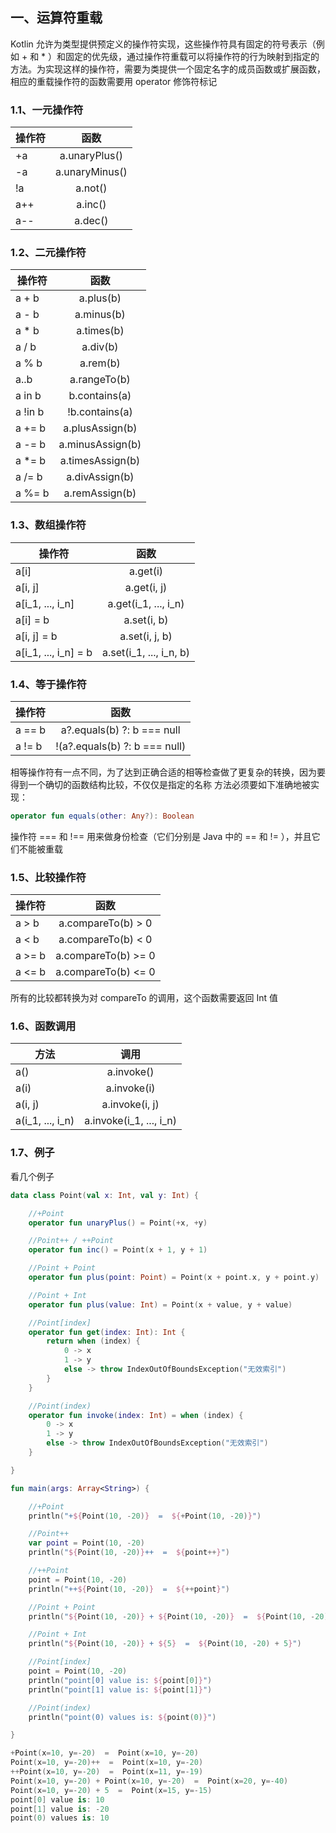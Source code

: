 ## 一、运算符重载

Kotlin 允许为类型提供预定义的操作符实现，这些操作符具有固定的符号表示（例如 + 和 * ）和固定的优先级，通过操作符重载可以将操作符的行为映射到指定的方法。为实现这样的操作符，需要为类提供一个固定名字的成员函数或扩展函数，相应的重载操作符的函数需要用 operator 修饰符标记

### 1.1、一元操作符

| 操作符| 函数  |
| -------------  | :-------------: |
| +a | a.unaryPlus()  |
| -a| a.unaryMinus()  |
|!a| a.not()  |
|a++| a.inc() |
|a--| a.dec() |

### 1.2、二元操作符

| 操作符  |       函数       |
| ------- | :--------------: |
| a + b   |    a.plus(b)     |
| a - b   |    a.minus(b)    |
| a * b   |    a.times(b)    |
| a / b   |     a.div(b)     |
| a % b   |     a.rem(b)     |
| a..b    |   a.rangeTo(b)   |
| a in b  |  b.contains(a)   |
| a !in b |  !b.contains(a)  |
| a += b  | a.plusAssign(b)  |
| a -= b  | a.minusAssign(b) |
| a *= b  | a.timesAssign(b) |
| a /= b  |  a.divAssign(b)  |
| a %= b  |  a.remAssign(b)  |

### 1.3、数组操作符

| 操作符               |          函数           |
| -------------------- | :---------------------: |
| a[i]                 |        a.get(i)         |
| a[i, j]              |       a.get(i, j)       |
| a[i_1, ..., i_n]     |  a.get(i_1, ..., i_n)   |
| a[i] = b             |       a.set(i, b)       |
| a[i, j] = b          |     a.set(i, j, b)      |
| a[i_1, ..., i_n] = b | a.set(i_1, ..., i_n, b) |

### 1.4、等于操作符

| 操作符 |             函数              |
| ------ | :---------------------------: |
| a == b |  a?.equals(b) ?: b === null   |
| a != b | !(a?.equals(b) ?: b === null) |

相等操作符有一点不同，为了达到正确合适的相等检查做了更复杂的转换，因为要得到一个确切的函数结构比较，不仅仅是指定的名称
方法必须要如下准确地被实现：

```kotlin
operator fun equals(other: Any?): Boolean
```

操作符 ===  和 !==  用来做身份检查（它们分别是 Java 中的 ==  和 !=  ），并且它们不能被重载

### 1.5、比较操作符

| 操作符 |        函数         |
| ------ | :-----------------: |
| a > b  | a.compareTo(b) > 0  |
| a < b  | a.compareTo(b) < 0  |
| a >= b | a.compareTo(b) >= 0 |
| a <= b | a.compareTo(b) <= 0 |
所有的比较都转换为对  compareTo  的调用，这个函数需要返回  Int  值

### 1.6、函数调用

| 方法             |          调用           |
| ---------------- | :---------------------: |
| a()              |       a.invoke()        |
| a(i)             |       a.invoke(i)       |
| a(i, j)          |     a.invoke(i, j)      |
| a(i_1, ..., i_n) | a.invoke(i_1, ..., i_n) |

### 1.7、例子

看几个例子

```kotlin
data class Point(val x: Int, val y: Int) {

    //+Point
    operator fun unaryPlus() = Point(+x, +y)

    //Point++ / ++Point
    operator fun inc() = Point(x + 1, y + 1)

    //Point + Point
    operator fun plus(point: Point) = Point(x + point.x, y + point.y)

    //Point + Int
    operator fun plus(value: Int) = Point(x + value, y + value)

    //Point[index]
    operator fun get(index: Int): Int {
        return when (index) {
            0 -> x
            1 -> y
            else -> throw IndexOutOfBoundsException("无效索引")
        }
    }

    //Point(index)
    operator fun invoke(index: Int) = when (index) {
        0 -> x
        1 -> y
        else -> throw IndexOutOfBoundsException("无效索引")
    }

}
```

```kotlin
fun main(args: Array<String>) {

    //+Point
    println("+${Point(10, -20)}  =  ${+Point(10, -20)}")

    //Point++
    var point = Point(10, -20)
    println("${Point(10, -20)}++  =  ${point++}")

    //++Point
    point = Point(10, -20)
    println("++${Point(10, -20)}  =  ${++point}")

    //Point + Point
    println("${Point(10, -20)} + ${Point(10, -20)}  =  ${Point(10, -20) + Point(10, -20)}")

    //Point + Int
    println("${Point(10, -20)} + ${5}  =  ${Point(10, -20) + 5}")

    //Point[index]
    point = Point(10, -20)
    println("point[0] value is: ${point[0]}")
    println("point[1] value is: ${point[1]}")

    //Point(index)
    println("point(0) values is: ${point(0)}")

}
```

```kotlin
+Point(x=10, y=-20)  =  Point(x=10, y=-20)
Point(x=10, y=-20)++  =  Point(x=10, y=-20)
++Point(x=10, y=-20)  =  Point(x=11, y=-19)
Point(x=10, y=-20) + Point(x=10, y=-20)  =  Point(x=20, y=-40)
Point(x=10, y=-20) + 5  =  Point(x=15, y=-15)
point[0] value is: 10
point[1] value is: -20
point(0) values is: 10
```

